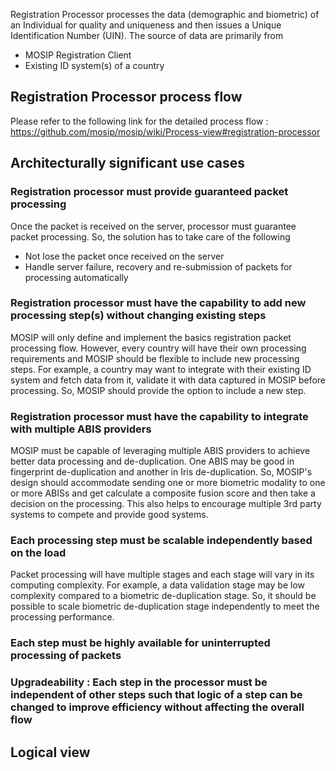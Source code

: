 Registration Processor processes the data (demographic and biometric) of an Individual for quality and uniqueness and then issues a Unique Identification Number (UIN). The source of data are primarily from
- MOSIP Registration Client
- Existing ID system(s) of a country

## Registration Processor process flow
Please refer to the following link for the detailed process flow : https://github.com/mosip/mosip/wiki/Process-view#registration-processor

## Architecturally significant use cases
### Registration processor must provide guaranteed packet processing
Once the packet is received on the server, processor must guarantee packet processing. So, the solution has to take care of the following
- Not lose the packet once received on the server
- Handle server failure, recovery and re-submission of packets for processing automatically

### Registration processor must have the capability to add new processing step(s) without changing existing steps
MOSIP will only define and implement the basics registration packet processing flow. However, every country will have their own processing requirements and MOSIP should be flexible to include new processing steps. For example, a country may want to integrate with their existing ID system and fetch data from it, validate it with data captured in MOSIP before processing. So, MOSIP should provide the option to include a new step.

### Registration processor must have the capability to integrate with multiple ABIS providers
MOSIP must be capable of leveraging multiple ABIS providers to achieve better data processing and de-duplication. One ABIS may be good in fingerprint de-duplication and another in Iris de-duplication. So, MOSIP's design should accommodate sending one or more biometric modality to one or more ABISs and get calculate a composite fusion score and then take a decision on the processing. This also helps to encourage multiple 3rd party systems to compete and provide good systems.

### Each processing step must be scalable independently based on the load
Packet processing will have multiple stages and each stage will vary in its computing complexity. For example, a data validation stage may be low complexity compared to a biometric de-duplication stage. So, it should be possible to scale biometric de-duplication stage independently to meet the processing performance.

### Each step must be highly available for uninterrupted processing of packets

### Upgradeability : Each step in the processor must be independent of other steps such that logic of a step can be changed to improve efficiency without affecting the overall flow

## Logical view